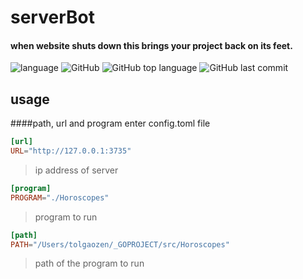 # serverBot

#### when website shuts down this brings your project back on its feet.

![language](https://img.shields.io/badge/language-go-%236AD7E4.svg)
![GitHub](https://img.shields.io/github/license/tolgaOzen/serverBot.svg)
![GitHub top language](https://img.shields.io/github/languages/top/tolgaOzen/serverBot.svg)
![GitHub last commit](https://img.shields.io/github/last-commit/tolgaOzen/serverBot.svg)

## usage

####path, url and  program enter config.toml file

```toml
[url]
URL="http://127.0.0.1:3735"
```

>ip address of server

```toml
[program]
PROGRAM="./Horoscopes"
```

>program to run


```toml
[path]
PATH="/Users/tolgaozen/_GOPROJECT/src/Horoscopes"
```

>path of the program to run

